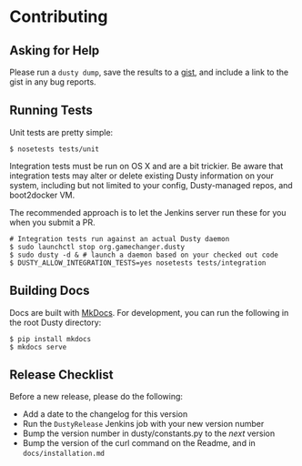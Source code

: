 # Contributing

## Asking for Help

Please run a `dusty dump`, save the results to a [gist](https://gist.github.com/),
and include a link to the gist in any bug reports.

## Running Tests

Unit tests are pretty simple:

```
$ nosetests tests/unit
```

Integration tests must be run on OS X and are a bit trickier. Be aware
that integration tests may alter or delete existing Dusty information
on your system, including but not limited to your config, Dusty-managed
repos, and boot2docker VM.

The recommended approach is to let the Jenkins server run these for you
when you submit a PR.

```
# Integration tests run against an actual Dusty daemon
$ sudo launchctl stop org.gamechanger.dusty
$ sudo dusty -d & # launch a daemon based on your checked out code
$ DUSTY_ALLOW_INTEGRATION_TESTS=yes nosetests tests/integration
```

## Building Docs

Docs are built with [MkDocs](http://www.mkdocs.org/). For development, you can
run the following in the root Dusty directory:
```
$ pip install mkdocs
$ mkdocs serve
```

## Release Checklist

Before a new release, please do the following:

* Add a date to the changelog for this version
* Run the `DustyRelease` Jenkins job with your new version number
* Bump the version number in dusty/constants.py to the *next* version
* Bump the version of the curl command on the Readme, and in `docs/installation.md`

